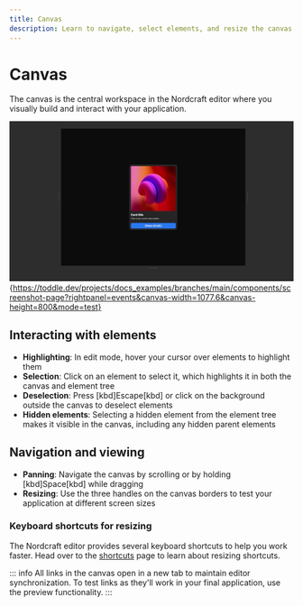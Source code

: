 ```yaml
---
title: Canvas
description: Learn to navigate, select elements, and resize the canvas workspace to build and test responsive layouts for your Nordcraft application.
---
```


# Canvas

The canvas is the central workspace in the Nordcraft editor where you visually build and interact with your application.

![Canvas|16/9](canvas.webp){https://toddle.dev/projects/docs_examples/branches/main/components/screenshot-page?rightpanel=events&canvas-width=1077.6&canvas-height=800&mode=test}

## Interacting with elements

- **Highlighting**: In edit mode, hover your cursor over elements to highlight them
- **Selection**: Click on an element to select it, which highlights it in both the canvas and element tree
- **Deselection**: Press [kbd]Escape[kbd] or click on the background outside the canvas to deselect elements
- **Hidden elements**: Selecting a hidden element from the element tree makes it visible in the canvas, including any hidden parent elements

## Navigation and viewing

- **Panning**: Navigate the canvas by scrolling or by holding [kbd]Space[kbd] while dragging
- **Resizing**: Use the three handles on the canvas borders to test your application at different screen sizes

### Keyboard shortcuts for resizing

The Nordcraft editor provides several keyboard shortcuts to help you work faster. Head over to the [shortcuts](/the-editor/shortcuts#canvas-resizing-shortcuts) page to learn about resizing shortcuts.

::: info
All links in the canvas open in a new tab to maintain editor synchronization. To test links as they'll work in your final application, use the preview functionality.
:::

